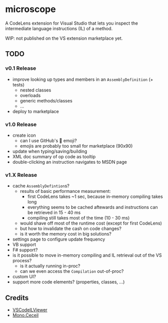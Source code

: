 # microscope

A CodeLens extension for Visual Studio that lets you inspect the intermediate language instructions (IL) of a method.

WIP: not published on the VS extension marketplace yet.

## TODO

### v0.1 Release

* improve looking up types and members in an `AssemblyDefinition` (+ tests)
    * nested classes
    * overloads
    * generic methods/classes
    * ...
* deploy to marketplace

### v1.0 Release

* create icon
    * can I use GitHub's :microscope: emoji?
    * emojis are probably too small for marketplace (90x90)
* update when typing/saving/building
* XML doc summary of op code as tooltip
* double-clicking an instruction navigates to MSDN page

### v1.X Release

* cache `AssemblyDefintion`s?
    * results of basic performance measurement:
        * first CodeLens takes ~1 sec, because in-memory compiling takes long
        * everything seems to be cached aftewards and instructions can be retrieved in 15 - 40 ms
        * compiling still takes most of the time (10 - 30 ms)
    * would shave off most of the runtime cost (except for first CodeLens)
    * but how to invalidate the cash on code changes?
    * is it worth the memory cost in big solutions?
* settings page to configure update frequency
* VB support
* F# support?
* is it possible to move in-memory compiling and IL retrieval out of the VS process?
    * is it actually running in-proc?
    * can we even access the `Compilation` out-of-proc?
* custom UI?
* support more code elements? (properties, classes, ...)

## Credits

* [VSCodeILViewer](https://github.com/JosephWoodward/VSCodeILViewer)
* [Mono.Ceceil](https://github.com/jbevain/cecil)
